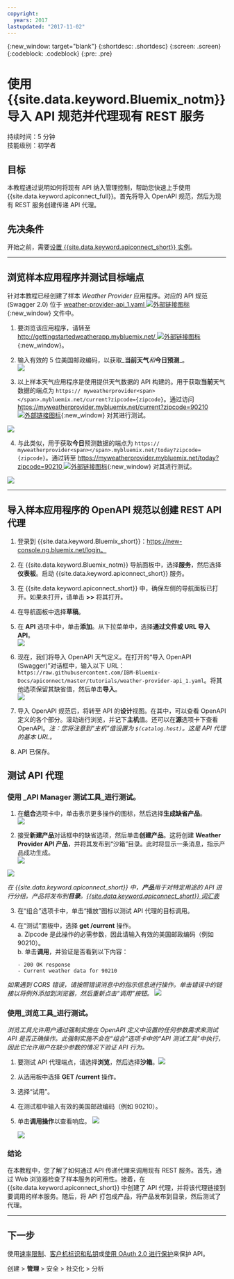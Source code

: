 ```yaml
---
copyright:
  years: 2017
lastupdated: "2017-11-02"
---
```


{:new_window: target="blank"}
{:shortdesc: .shortdesc}
{:screen: .screen}
{:codeblock: .codeblock}
{:pre: .pre}

# 使用 {{site.data.keyword.Bluemix_notm}} 导入 API 规范并代理现有 REST 服务
持续时间：5 分钟  
技能级别：初学者  

## 目标
本教程通过说明如何将现有 API 纳入管理控制，帮助您快速上手使用 {{site.data.keyword.apiconnect_full}}。首先将导入 OpenAPI 规范，然后为现有 REST 服务创建传递 API 代理。

## 先决条件
开始之前，需要[设置 {{site.data.keyword.apiconnect_short}} 实例](tut_prereq_set_up_apic_instance.html)。

---


## 浏览样本应用程序并测试目标端点

针对本教程已经创建了样本 _Weather Provider_ 应用程序。对应的 API 规范 (Swagger 2.0) 位于 [weather-provider-api_1.yaml ![外部链接图标](../../../icons/launch-glyph.svg "外部链接图标")](https://raw.githubusercontent.com/IBM-Bluemix-Docs/apiconnect/master/tutorials/weather-provider-api_1.yaml){:new_window} 文件中。

1. 要浏览该应用程序，请转至 [http://gettingstartedweatherapp.mybluemix.net/ ![外部链接图标](../../../icons/launch-glyph.svg "外部链接图标")](http://gettingstartedweatherapp.mybluemix.net/){:new_window}。  
2. 输入有效的 5 位美国邮政编码，以获取_**当前天气**_和_**今日预测**_。  
![](images/explore-weatherapp-1.png)

3. 以上样本天气应用程序是使用提供天气数据的 API 构建的。用于获取**当前**天气数据的端点为 `https:// myweatherprovider<span></span>.mybluemix.net/current?zipcode={zipcode}`。通过访问 [https://myweatherprovider.mybluemix.net/current?zipcode=90210 ![外部链接图标](../../../icons/launch-glyph.svg "外部链接图标")](https://myweatherprovider.mybluemix.net/current?zipcode=90210){:new_window} 对其进行测试。  

  ![](images/explore-weatherapp-2.png)

4. 与此类似，用于获取**今日**预测数据的端点为 `https:// myweatherprovider<span></span>.mybluemix.net/today?zipcode={zipcode}`。通过转至 [https://myweatherprovider.mybluemix.net/today?zipcode=90210 ![外部链接图标](../../../icons/launch-glyph.svg "外部链接图标")](https://myweatherprovider.mybluemix.net/today?zipcode=90210){:new_window} 对其进行测试。  

  ![](images/explore-weatherapp-3.png)


---

## 导入样本应用程序的 OpenAPI 规范以创建 REST API 代理
1. 登录到 {{site.data.keyword.Bluemix_short}}：https://new-console.ng.bluemix.net/login。
2. 在 {{site.data.keyword.Bluemix_notm}} 导航面板中，选择**服务**，然后选择**仪表板**。启动 {{site.data.keyword.apiconnect_short}} 服务。 
3. 在 {{site.data.keyword.apiconnect_short}} 中，确保左侧的导航面板已打开。如果未打开，请单击 **>>** 将其打开。  
4. 在导航面板中选择**草稿**。   
5. 在 **API** 选项卡中，单击**添加**。从下拉菜单中，选择**通过文件或 URL 导入 API**。  
     ![](images/import-1.png)

6. 现在，我们将导入 OpenAPI 天气定义。在打开的“导入 OpenAPI (Swagger)”对话框中，输入以下 URL：`https://raw.githubusercontent.com/IBM-Bluemix-Docs/apiconnect/master/tutorials/weather-provider-api_1.yaml`。将其他选项保留其缺省值，然后单击**导入**。  
    ![](images/import-2.png)  

7. 导入 OpenAPI 规范后，将转至 API 的**设计**视图。在其中，可以查看 OpenAPI 定义的各个部分。滚动进行浏览，并记下**主机**值。还可以在**源**选项卡下查看 OpenAPI。_注：您将注意到“主机”值设置为 _`$(catalog.host)`_。这是 API 代理的基本 URL。_
8. API 已保存。 


## 测试 API 代理

### 使用 _API Manager 测试工具_进行测试。
1. 在**组合**选项卡中，单击表示更多操作的图标，然后选择**生成缺省产品**。  
  ![](images/generate-default-product-1.png)   

2. 接受**新建产品**对话框中的缺省选项，然后单击**创建产品**。这将创建 **Weather Provider API 产品**，并将其发布到“沙箱”目录。此时将显示一条消息，指示产品成功生成。  
  ![](images/generate-default-product-2.png)  

  ![](images/generate-default-product-3.png)

  _在 {{site.data.keyword.apiconnect_short}} 中，**产品**用于对特定用途的 API 进行分组。产品将发布到**目录**。[{{site.data.keyword.apiconnect_short}} 词汇表](../apic_glossary.html)_

3. 在“组合”选项卡中，单击“播放”图标以测试 API 代理的目标调用。

4. 在“测试”面板中，选择 **get /current** 操作。  
    a. Zipcode 是此操作的必需参数，因此请输入有效的美国邮政编码（例如 90210）。  
    b. 单击**调用**，并验证是否看到以下内容：  
    ```
    - 200 OK response
    - Current weather data for 90210
    ```
_如果遇到 CORS 错误，请按照错误消息中的指示信息进行操作。单击错误中的链接以将例外添加到浏览器，然后重新点击“调用”按钮。_
    ![](images/test-invoke-1.png)


### 使用_浏览工具_进行测试。
_浏览工具允许用户通过强制实施在 OpenAPI 定义中设置的任何参数需求来测试 API 是否正确操作。此强制实施不会在“组合”选项卡中的“API 测试工具”中执行，因此它允许用户在缺少参数的情况下验证 API 行为。_

1. 要测试 API 代理端点，请选择**浏览**，然后选择**沙箱**。![](images/test-explore-1.png)
2. 从选用板中选择 **GET /current** 操作。
3. 选择“试用”。  
4. 在测试框中输入有效的美国邮政编码（例如 90210）。
5. 单击**调用操作**以查看响应。
![](images/test-explore-2.png)

    ![](images/test-explore-3.png)


### 结论
在本教程中，您了解了如何通过 API 传递代理来调用现有 REST 服务。首先，通过 Web 浏览器检查了样本服务的可用性。接着，在 {{site.data.keyword.apiconnect_short}} 中创建了 API 代理，并将该代理链接到要调用的样本服务。随后，将 API 打包成产品，将产品发布到目录，然后测试了代理。

---

## 下一步

使用[速率限制](tut_rate_limit.html)、[客户机标识和私钥](tut_secure_landing.html)或[使用 OAuth 2.0 进行保护](tut_secure_oauth_2.html)来保护 API。

创建 > **管理** > 安全 > 社交化 > 分析

